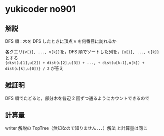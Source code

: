# yukicoder no901

## 解説

DFS 順 : 木を DFS したときに頂点 v を何番目に訪れるか

各クエリ`{v[1], ..., v[k]}`を，DFS 順でソートした列を，`{u[1], ..., u[k]}`とする  
`{dist(u[1],u[2]) + dist(u[2],u[3]) + ..., + dist(u[k-1],u[k]) + dist(u[k],u[0])} / 2` が答え

## 雑証明

DFS 順でたどると，部分木を各辺 2 回ずつ通るようにカウントできるので

## 計算量

writer 解説の TopTree（無知なので知りません．．．）解法 と計算量は同じ
